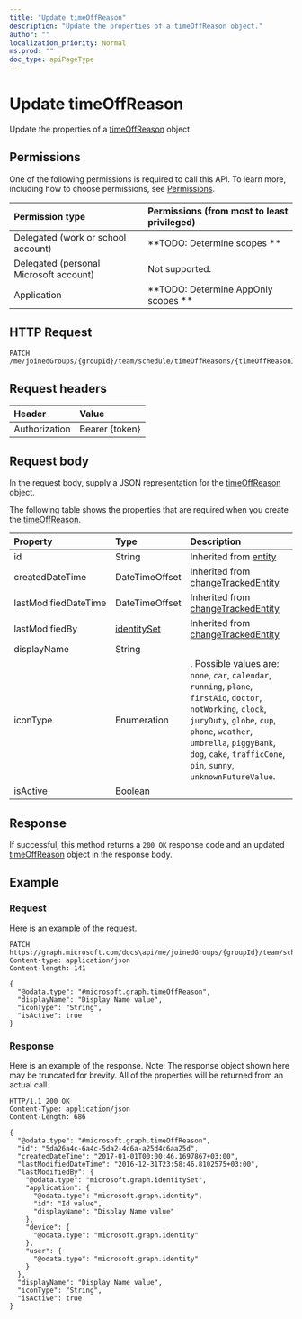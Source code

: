 ```yaml
---
title: "Update timeOffReason"
description: "Update the properties of a timeOffReason object."
author: ""
localization_priority: Normal
ms.prod: ""
doc_type: apiPageType
---
```


# Update timeOffReason

Update the properties of a [timeOffReason](../resources/timeoffreason.md) object.

## Permissions
One of the following permissions is required to call this API. To learn more, including how to choose permissions, see [Permissions](/concepts/permissions-reference.md).

|Permission type|Permissions (from most to least privileged)|
|:---|:---|
|Delegated (work or school account)|**TODO: Determine scopes **|
|Delegated (personal Microsoft account)|Not supported.|
|Application|**TODO: Determine AppOnly scopes **|

## HTTP Request
<!-- {
  "blockType": "ignored"
}
-->
``` http
PATCH /me/joinedGroups/{groupId}/team/schedule/timeOffReasons/{timeOffReasonId}
```

## Request headers
|Header|Value|
|:---|:---|
|Authorization|Bearer {token}|

## Request body
In the request body, supply a JSON representation for the [timeOffReason](../resources/timeOffReason.md) object.

The following table shows the properties that are required when you create the [timeOffReason](../resources/timeoffreason.md).

|Property|Type|Description|
|:---|:---|:---|
|id|String| Inherited from [entity](../resources/entity.md)|
|createdDateTime|DateTimeOffset| Inherited from [changeTrackedEntity](../resources/changeTrackedEntity.md)|
|lastModifiedDateTime|DateTimeOffset| Inherited from [changeTrackedEntity](../resources/changeTrackedEntity.md)|
|lastModifiedBy|[identitySet](../resources/identitySet.md)| Inherited from [changeTrackedEntity](../resources/changeTrackedEntity.md)|
|displayName|String||
|iconType|Enumeration|. Possible values are: `none`, `car`, `calendar`, `running`, `plane`, `firstAid`, `doctor`, `notWorking`, `clock`, `juryDuty`, `globe`, `cup`, `phone`, `weather`, `umbrella`, `piggyBank`, `dog`, `cake`, `trafficCone`, `pin`, `sunny`, `unknownFutureValue`.|
|isActive|Boolean||



## Response
If successful, this method returns a `200 OK` response code and an updated [timeOffReason](../resources/timeoffreason.md) object in the response body.

## Example

### Request
Here is an example of the request.
<!-- {
  "blockType": "request",
  "name": "update_timeoffreason"
}
-->
``` http
PATCH https://graph.microsoft.com/docs\api/me/joinedGroups/{groupId}/team/schedule/timeOffReasons/{timeOffReasonId}
Content-type: application/json
Content-length: 141

{
  "@odata.type": "#microsoft.graph.timeOffReason",
  "displayName": "Display Name value",
  "iconType": "String",
  "isActive": true
}
```

### Response
Here is an example of the response. Note: The response object shown here may be truncated for brevity. All of the properties will be returned from an actual call.
<!-- {
  "blockType": "response",
  "truncated": true
}
-->
``` http
HTTP/1.1 200 OK
Content-Type: application/json
Content-Length: 686

{
  "@odata.type": "#microsoft.graph.timeOffReason",
  "id": "5da26a4c-6a4c-5da2-4c6a-a25d4c6aa25d",
  "createdDateTime": "2017-01-01T00:00:46.1697867+03:00",
  "lastModifiedDateTime": "2016-12-31T23:58:46.8102575+03:00",
  "lastModifiedBy": {
    "@odata.type": "microsoft.graph.identitySet",
    "application": {
      "@odata.type": "microsoft.graph.identity",
      "id": "Id value",
      "displayName": "Display Name value"
    },
    "device": {
      "@odata.type": "microsoft.graph.identity"
    },
    "user": {
      "@odata.type": "microsoft.graph.identity"
    }
  },
  "displayName": "Display Name value",
  "iconType": "String",
  "isActive": true
}
```

